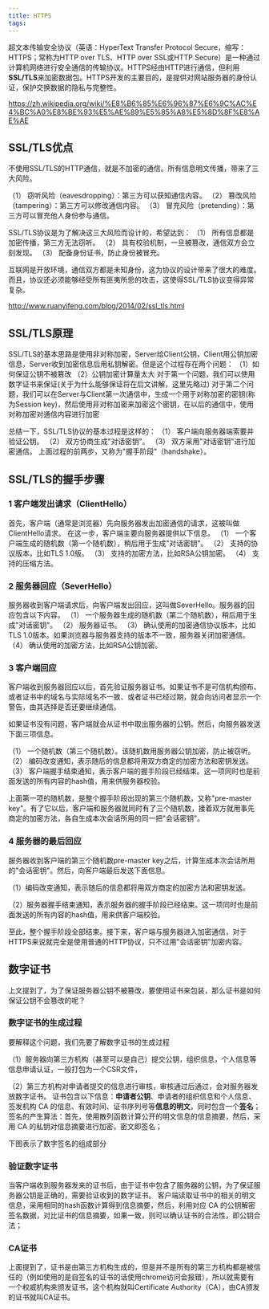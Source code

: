 ```yaml
---
title: HTTPS
tags:
---
```


超文本传输安全协议（英语：HyperText Transfer Protocol Secure，缩写：HTTPS；常称为HTTP over TLS、HTTP over SSL或HTTP Secure）是一种通过计算机网络进行安全通信的传输协议。HTTPS经由HTTP进行通信，但利用**SSL/TLS**来加密数据包。HTTPS开发的主要目的，是提供对网站服务器的身份认证，保护交换数据的隐私与完整性。

https://zh.wikipedia.org/wiki/%E8%B6%85%E6%96%87%E6%9C%AC%E4%BC%A0%E8%BE%93%E5%AE%89%E5%85%A8%E5%8D%8F%E8%AE%AE

## SSL/TLS优点

不使用SSL/TLS的HTTP通信，就是不加密的通信。所有信息明文传播，带来了三大风险。

（1） 窃听风险（eavesdropping）：第三方可以获知通信内容。
（2） 篡改风险（tampering）：第三方可以修改通信内容。
（3） 冒充风险（pretending）：第三方可以冒充他人身份参与通信。

SSL/TLS协议是为了解决这三大风险而设计的，希望达到：
（1） 所有信息都是加密传播，第三方无法窃听。
（2） 具有校验机制，一旦被篡改，通信双方会立刻发现。
（3） 配备身份证书，防止身份被冒充。

互联网是开放环境，通信双方都是未知身份，这为协议的设计带来了很大的难度。而且，协议还必须能够经受所有匪夷所思的攻击，这使得SSL/TLS协议变得异常复杂。

http://www.ruanyifeng.com/blog/2014/02/ssl_tls.html

## SSL/TLS原理

SSL/TLS的基本思路是使用非对称加密，Server给Client公钥，Client用公钥加密信息，Server收到加密信息后用私钥解密。但是这个过程存在两个问题：
（1）如何保证公钥不被篡改
（2）公钥加密计算量太大
对于第一个问题，我们可以使用数字证书来保证(关于为什么能够保证将在后文讲解，这里先略过)
对于第二个问题，我们可以在Server与Client第一次通信中，生成一个用于对称加密的密钥(称为Session key)，然后使用非对称加密来加密这个密钥，在以后的通信中，使用对称加密对通信内容进行加密

总结一下，SSL/TLS协议的基本过程是这样的：
（1） 客户端向服务器端索要并验证公钥。
（2） 双方协商生成"对话密钥"。
（3） 双方采用"对话密钥"进行加密通信。
上面过程的前两步，又称为"握手阶段"（handshake）。

## SSL/TLS的握手步骤

### 1 客户端发出请求（ClientHello）
首先，客户端（通常是浏览器）先向服务器发出加密通信的请求，这被叫做ClientHello请求。
在这一步，客户端主要向服务器提供以下信息。
（1） 一个客户端生成的随机数（第一个随机数），稍后用于生成"对话密钥"。
（2） 支持的协议版本，比如TLS 1.0版。
（3） 支持的加密方法，比如RSA公钥加密。
（4） 支持的压缩方法。

### 2 服务器回应（SeverHello）

服务器收到客户端请求后，向客户端发出回应，这叫做SeverHello。服务器的回应包含以下内容。
（1） 一个服务器生成的随机数（第二个随机数），稍后用于生成"对话密钥"。
（2） 服务器证书。
（3） 确认使用的加密通信协议版本，比如TLS 1.0版本。如果浏览器与服务器支持的版本不一致，服务器关闭加密通信。
（4） 确认使用的加密方法，比如RSA公钥加密。

### 3 客户端回应

客户端收到服务器回应以后，首先验证服务器证书。如果证书不是可信机构颁布、或者证书中的域名与实际域名不一致、或者证书已经过期，就会向访问者显示一个警告，由其选择是否还要继续通信。

如果证书没有问题，客户端就会从证书中取出服务器的公钥。然后，向服务器发送下面三项信息。

（1） 一个随机数（第三个随机数）。该随机数用服务器公钥加密，防止被窃听。
（2） 编码改变通知，表示随后的信息都将用双方商定的加密方法和密钥发送。
（3） 客户端握手结束通知，表示客户端的握手阶段已经结束。这一项同时也是前面发送的所有内容的hash值，用来供服务器校验。

上面第一项的随机数，是整个握手阶段出现的第三个随机数，又称"pre-master key"。有了它以后，客户端和服务器就同时有了三个随机数，接着双方就用事先商定的加密方法，各自生成本次会话所用的同一把"会话密钥"。

### 4 服务器的最后回应

服务器收到客户端的第三个随机数pre-master key之后，计算生成本次会话所用的"会话密钥"。然后，向客户端最后发送下面信息。

（1）编码改变通知，表示随后的信息都将用双方商定的加密方法和密钥发送。

（2）服务器握手结束通知，表示服务器的握手阶段已经结束。这一项同时也是前面发送的所有内容的hash值，用来供客户端校验。

至此，整个握手阶段全部结束。接下来，客户端与服务器进入加密通信，对于HTTPS来说就完全是使用普通的HTTP协议，只不过用"会话密钥"加密内容。

## 数字证书

上文提到了，为了保证服务器公钥不被篡改，要使用证书来包装，那么证书是如何保证公钥不会篡改的呢？

### 数字证书的生成过程

要解释这个问题，我们先要了解数字证书的生成过程

（1）服务器向第三方机构（甚至可以是自己）提交公钥，组织信息，个人信息等信息申请认证，一般打包为一个CSR文件，

（2）第三方机构对申请者提交的信息进行审核，审核通过后通过，会对服务器发放数字证书。
证书包含以下信息：**申请者公钥**、申请者的组织信息和个人信息、签发机构 CA 的信息、有效时间、证书序列号等**信息的明文**，同时包含一个**签名**；
签名的产生算法：首先，使用散列函数计算公开的明文信息的信息摘要，然后，采用 CA 的私钥对信息摘要进行加密，密文即签名；

下图表示了数字签名的组成部分

### 验证数字证书

当客户端收到服务器发来的证书后，由于证书中包含了服务器的公钥，为了保证服务器公钥是正确的，需要验证收到的数字证书。
客户端读取证书中的相关的明文信息，采用相同的hash函数计算得到信息摘要，然后，利用对应 CA 的公钥解密签名数据，对比证书的信息摘要，如果一致，则可以确认证书的合法性，即公钥合法；

### CA证书

上面提到了，证书是由第三方机构生成的，但是并不是所有的第三方机构都是被信任的（例如使用的是自签名的证书的话使用chrome访问会报错），所以就需要有一个权威机构来颁发证书，这个机构就叫Certificate Authority（CA），由CA颁发的证书就叫CA证书。